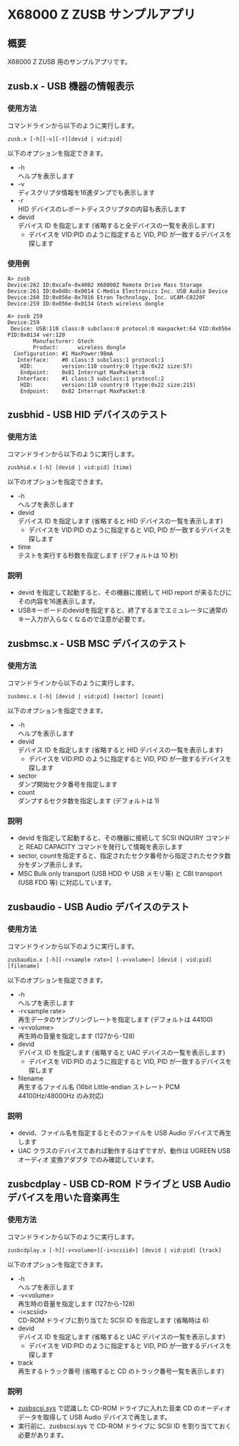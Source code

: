 # X68000 Z ZUSB サンプルアプリ

## 概要

X68000 Z ZUSB 用のサンプルアプリです。

## zusb.x - USB 機器の情報表示

### 使用方法

コマンドラインから以下のように実行します。

```
zusb.x [-h][-v][-r][devid | vid:pid]
```

以下のオプションを指定できます。

* -h\
  ヘルプを表示します
* -v\
  ディスクリプタ情報を16進ダンプでも表示します
* -r\
  HID デバイスのレポートディスクリプタの内容も表示します
* devid\
  デバイス ID を指定します (省略すると全デバイスの一覧を表示します)
  * デバイスを VID:PID のように指定すると VID, PID が一致するデバイスを探します

### 使用例
```
A> zusb
Device:262 ID:0xcafe-0x4002 X68000Z Remote Drive Mass Storage
Device:261 ID:0x0d8c-0x0014 C-Media Electronics Inc. USB Audio Device
Device:260 ID:0x056e-0x7016 Etron Technology, Inc. UCAM-C0220F
Device:259 ID:0x056e-0x0134 Gtech wireless dongle
```

```
A> zusb 259
Device:259
 Device: USB:110 class:0 subclass:0 protocol:0 maxpacket:64 VID:0x056e PID:0x0134 ver:120
        Manufacturer: Gtech
        Product:      wireless dongle
  Configuration: #1 MaxPower:98mA
   Interface:    #0 class:3 subclass:1 protocol:1
    HID:         version:110 country:0 (type:0x22 size:57)
    Endpoint:    0x81 Interrupt MaxPacket:8
   Interface:    #1 class:3 subclass:1 protocol:2
    HID:         version:110 country:0 (type:0x22 size:215)
    Endpoint:    0x82 Interrupt MaxPacket:8
```


## zusbhid - USB HID デバイスのテスト

### 使用方法

コマンドラインから以下のように実行します。

```
zusbhid.x [-h] [devid | vid:pid] [time]
```

以下のオプションを指定できます。

* -h\
  ヘルプを表示します
* devid\
  デバイス ID を指定します (省略すると HID デバイスの一覧を表示します)
  * デバイスを VID:PID のように指定すると VID, PID が一致するデバイスを探します
* time\
  テストを実行する秒数を指定します (デフォルトは 10 秒)

### 説明

* devid を指定して起動すると、その機器に接続して HID report が来るたびにその内容を16進表示します。
* USBキーボードのdevidを指定すると、終了するまでエミュレータに通常のキー入力が入らなくなるので注意が必要です。


## zusbmsc.x - USB MSC デバイスのテスト

### 使用方法

コマンドラインから以下のように実行します。

```
zusbmsc.x [-h] [devid | vid:pid] [sector] [count]
```

以下のオプションを指定できます。

* -h\
  ヘルプを表示します
* devid\
  デバイス ID を指定します (省略すると HID デバイスの一覧を表示します)
  * デバイスを VID:PID のように指定すると VID, PID が一致するデバイスを探します
* sector\
  ダンプ開始セクタ番号を指定します
* count\
ダンプするセクタ数を指定します (デフォルトは 1)

### 説明
* devid を指定して起動すると、その機器に接続して SCSI INQUIRY コマンドと READ CAPACITY コマンドを発行して情報を表示します
* sector, countを指定すると、指定されたセクタ番号から指定されたセクタ数分をダンプ表示します。
* MSC Bulk only transport (USB HDD や USB メモリ等) と CBI transport (USB FDD 等) に対応しています。


## zusbaudio - USB Audio デバイスのテスト

### 使用方法

コマンドラインから以下のように実行します。

```
zusbaudio.x [-h][-r<sample rate>] [-v<volume>] [devid | vid:pid] [filename]
```

以下のオプションを指定できます。

* -h\
  ヘルプを表示します
* -r\<sample rate\>\
  再生データのサンプリングレートを指定します (デフォルトは 44100)
* -v\<volume\>\
  再生時の音量を指定します (127から-128)
* devid\
  デバイス ID を指定します (省略すると UAC デバイスの一覧を表示します)
  * デバイスを VID:PID のように指定すると VID, PID が一致するデバイスを探します
* filename\
  再生するファイル名 (16bit Little-endian ストレート PCM 44100Hz/48000Hz のみ対応)

### 説明

* devid、ファイル名を指定するとそのファイルを USB Audio デバイスで再生します
* UAC クラスのデバイスであれば動作するはずですが、動作は UGREEN USB オーディオ 変換アダプタ でのみ確認しています。


## zusbcdplay - USB CD-ROM ドライブと USB Audio デバイスを用いた音楽再生

### 使用方法

コマンドラインから以下のように実行します。

```
zusbcdplay.x [-h][-v<volume>][-i<scsiid>] [devid | vid:pid] [track]
```

以下のオプションを指定できます。

* -h\
  ヘルプを表示します
* -v\<volume\>\
  再生時の音量を指定します (127から-128)
* -i\<scsiid\>\
  CD-ROM ドライブに割り当てた SCSI ID を指定します (省略時は 6)
* devid\
  デバイス ID を指定します (省略すると UAC デバイスの一覧を表示します)
  * デバイスを VID:PID のように指定すると VID, PID が一致するデバイスを探します
* track\
  再生するトラック番号 (省略すると CD のトラック番号一覧を表示します)

### 説明
* [zusbscsi.sys](zusbscsi/README.md) で認識した CD-ROM ドライブに入れた音楽 CD のオーディオデータを取得して USB Audio デバイスで再生します。
* 実行前に、zusbscsi.sys で CD-ROM ドライブに SCSI ID を割り当てておく必要があります。
